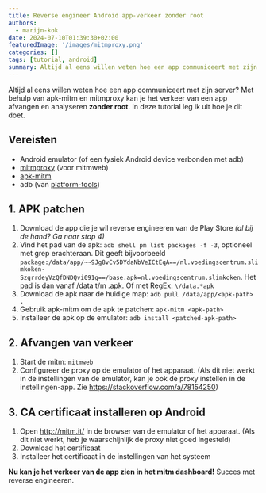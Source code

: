 ```yaml
---
title: Reverse engineer Android app-verkeer zonder root
authors:
  - marijn-kok
date: 2024-07-10T01:39:30+02:00
featuredImage: '/images/mitmproxy.png'
categories: []
tags: [tutorial, android]
summary: Altijd al eens willen weten hoe een app communiceert met zijn server? Met behulp van apk-mitm en mitmproxy kan je het verkeer van een app afvangen en analyseren zonder root.
---
```

Altijd al eens willen weten hoe een app communiceert met zijn server? Met behulp van apk-mitm en mitmproxy kan je het verkeer van een app afvangen en analyseren **zonder root**. In deze tutorial leg ik uit hoe je dit doet.

## Vereisten

- Android emulator (of een fysiek Android device verbonden met adb)
- [mitmproxy] (voor mitmweb)
- [apk-mitm]
- adb (van [platform-tools])

## 1. APK patchen

1. Download de app die je wil reverse engineeren van de Play Store _(al bij de hand? Ga naar stap 4)_
2. Vind het pad van de apk: `adb shell pm list packages -f -3`, optioneel met grep erachteraan. Dit geeft bijvoorbeeld `package:/data/app/~~9Jg8vCv5DYdaNbVeICtEqA==/nl.voedingscentrum.slimkoken-SzgrrdeyVzQfDNDQvi091g==/base.apk=nl.voedingscentrum.slimkoken`. Het pad is dan vanaf /data t/m .apk. Of met RegEx: `\/data.*apk`
3. Download de apk naar de huidige map: `adb pull /data/app/<apk-path> .`
4. Gebruik apk-mitm om de apk te patchen: `apk-mitm <apk-path>`
5. Installeer de apk op de emulator: `adb install <patched-apk-path>`

## 2. Afvangen van verkeer

1. Start de mitm: `mitmweb`
3. Configureer de proxy op de emulator of het apparaat. (Als dit niet werkt in de instellingen van de emulator, kan je ook de proxy instellen in de instellingen-app. Zie https://stackoverflow.com/a/78154250)

## 3. CA certificaat installeren op Android

1. Open http://mitm.it/ in de browser van de emulator of het apparaat. (Als dit niet werkt, heb je waarschijnlijk de proxy niet goed ingesteld)
2. Download het certificaat
3. Installeer het certificaat in de instellingen van het systeem

**Nu kan je het verkeer van de app zien in het mitm dashboard!** Succes met reverse engineeren.

[mitmproxy]: https://mitmproxy.org/
[apk-mitm]: https://www.npmjs.com/package/apk-mitm
[platform-tools]: https://developer.android.com/studio/releases/platform-tools

